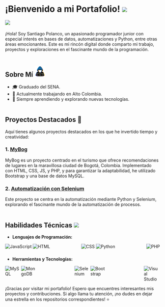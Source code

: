 
# ¡Bienvenido a mi Portafolio! <img src="https://media.giphy.com/media/hvRJCLFzcasrR4ia7z/giphy.gif" width="35">
<img src="https://user-images.githubusercontent.com/73097560/115834477-dbab4500-a447-11eb-908a-139a6edaec5c.gif"><br><br>
¡Hola! Soy Santiago Polanco, un apasionado programador junior con especial interés en bases de datos, automatizaciones y Python, entre otras áreas emocionantes. Este es mi rincón digital donde comparto mi trabajo, proyectos y exploraciones en el fascinante mundo de la programación.
<br><br>
## Sobre Mí <picture><img src = "https://github.com/0xAbdulKhalid/0xAbdulKhalid/raw/main/assets/mdImages/about_me.gif" width = 35px></picture>


- 🎓 Graduado del SENA.
- 💼 Actualmente trabajando en Alto Colombia.
- 🌱 Siempre aprendiendo y explorando nuevas tecnologías.
<br><br>
## Proyectos Destacados 🌟

Aquí tienes algunos proyectos destacados en los que he invertido tiempo y creatividad:

### 1. [MyBog](https://github.com/SantFLY/MyBog)
MyBog es un proyecto centrado en el turismo que ofrece recomendaciones de lugares en la maravillosa ciudad de Bogotá, Colombia. Implementado con HTML, CSS, JS, y PHP, y para garantizar la adaptabilidad, he utilizado Bootstrap y una base de datos MySQL.

### 2. [Automatización con Selenium](https://github.com/SantFLY/selenium-automatizacion)
Este proyecto se centra en la automatización mediante Python y Selenium, explorando el fascinante mundo de la automatización de procesos.
<br><br>
## Habilidades Técnicas <img src="https://media2.giphy.com/media/QssGEmpkyEOhBCb7e1/giphy.gif?cid=ecf05e47a0n3gi1bfqntqmob8g9aid1oyj2wr3ds3mg700bl&rid=giphy.gif" width ="25">
- **Lenguajes de Programación:**
 <!-- Lenguajes de Programación -->
<div style="display: flex; flex-wrap: wrap; justify-content: space-between;">
    <div style="margin-bottom: 10px;">
        <img width="52" src="https://skillicons.dev/icons?i=js" alt="JavaScript">
        <img width="52" src="https://skillicons.dev/icons?i=html" alt="HTML">
    </div>
    <div style="margin-bottom: 10px;">
        <img width="52" src="https://skillicons.dev/icons?i=css" alt="CSS">
        <img width="52" src="https://skillicons.dev/icons?i=python" alt="Python">
    </div>
    <div>
        <img width="52" src="https://skillicons.dev/icons?i=php" alt="PHP">
    </div>
</div>



 
- **Herramientas y Tecnologías:**<br>
<div style="display: flex; flex-wrap: wrap; justify-content: space-between;">
    <div style="display: flex; margin-bottom: 5px;">
        <img width="52" src="https://skillicons.dev/icons?i=mysql" alt="MySQL">
        <img width="52" src="https://skillicons.dev/icons?i=mongodb" alt="MongoDB">
    </div>
    <div style="display: flex; margin-bottom: 5px;">
        <img width="52" src="https://skillicons.dev/icons?i=selenium" alt="Selenium">
        <img width="52" src="https://skillicons.dev/icons?i=bootstrap" alt="Bootstrap">
    </div>
    <div style="display: flex;">
        <img width="52" src="https://skillicons.dev/icons?i=visualstudio" alt="Visual Studio">
    </div>
</div>

¡Gracias por visitar mi portafolio! Espero que encuentres interesantes mis proyectos y contribuciones. Si algo llama tu atención, ¡no dudes en dejar una estrella en los repositorios correspondientes! ⭐️

